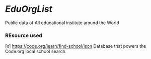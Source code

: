 # *EduOrgList*
Public data of All educational institute around the World

### REsource used

[x] https://code.org/learn/find-school/json Database that powers the Code.org local school search.
